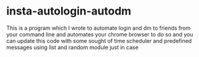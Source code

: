 # insta-autologin-autodm
This is a program which I wrote to automate login and dm to friends from your command line and automates your chrome browser to do so and you can update this code with some sought of time scheduler and predefined messages using list and random module just in case  

